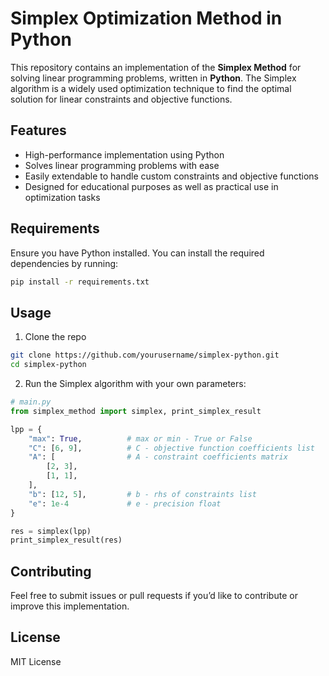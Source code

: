 # Simplex Optimization Method in Python

This repository contains an implementation of the **Simplex Method** for solving linear programming problems, written in **Python**. The Simplex algorithm is a widely used optimization technique to find the optimal solution for linear constraints and objective functions.

## Features

- High-performance implementation using Python
- Solves linear programming problems with ease
- Easily extendable to handle custom constraints and objective functions
- Designed for educational purposes as well as practical use in optimization tasks

## Requirements

Ensure you have Python installed. You can install the required dependencies by running:

```bash
pip install -r requirements.txt
```

## Usage

1. Clone the repo
```bash
git clone https://github.com/yourusername/simplex-python.git
cd simplex-python
```
2. Run the Simplex algorithm with your own parameters:
```python
# main.py
from simplex_method import simplex, print_simplex_result

lpp = {
    "max": True,          # max or min - True or False
    "C": [6, 9],          # C - objective function coefficients list
    "A": [                # A - constraint coefficients matrix
        [2, 3],
        [1, 1],
    ],                    
    "b": [12, 5],         # b - rhs of constraints list
    "e": 1e-4             # e - precision float
}

res = simplex(lpp)
print_simplex_result(res)
```

## Contributing
Feel free to submit issues or pull requests if you’d like to contribute or improve this implementation.

## License
MIT License


